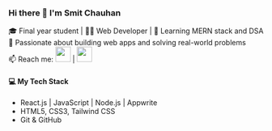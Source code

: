 ### Hi there 👋 I'm Smit Chauhan  
🎓 Final year student | 🧑‍💻 Web Developer | 🌱 Learning MERN stack and DSA<br>
🚀 Passionate about building web apps and solving real-world problems  
📫 Reach me: [<img src="https://img.icons8.com/fluency/48/instagram-new.png" width="30"/>](https://www.instagram.com/smiiit_318/)
 | [<img src="https://img.icons8.com/color/48/linkedin.png" width="30"/>](https://www.linkedin.com/in/chauhan-smit/)



#### 💻 My Tech Stack
- React.js | JavaScript | Node.js | Appwrite
- HTML5, CSS3, Tailwind CSS
- Git & GitHub


